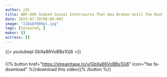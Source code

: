```yaml
---
author: j91
title: ABF-009 Soaked Sexual Intercourse That Was Broken Until The Rookie Teacher Completely Fallen Wet See-Through NTR Asuna Kawai
date: 2023-07-20T00:00:00Z
image: "118abf009pl.jpg"
tags: [Censored, ]
maker: []
actress: []
---
```



{{< youtubepl GbXa86VoBBs1Gj6 >}}
###

{{% button href="https://streamtape.to/v/GbXa86VoBBs1Gj6" icon="fas fa-download" %}}download this video{{% /button %}}
